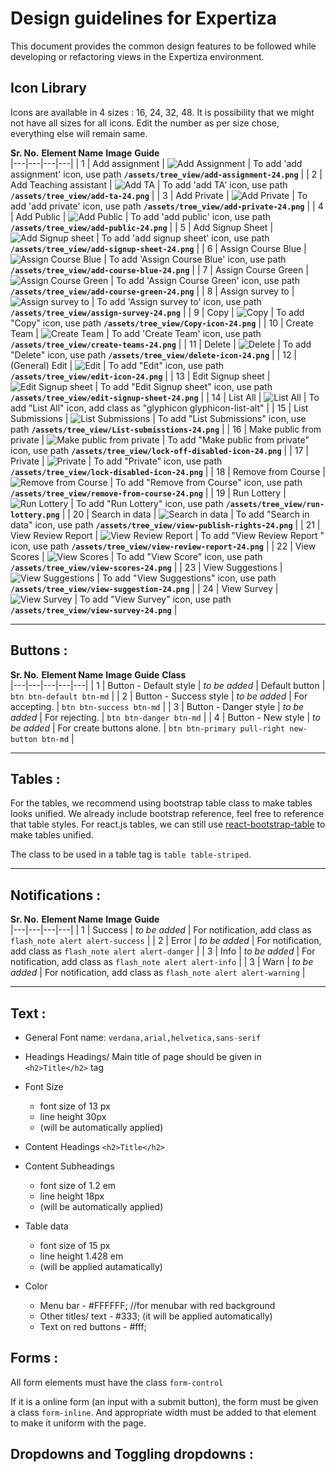 # Design guidelines for Expertiza

This document provides the common design features to be followed while developing or refactoring views in the Expertiza environment.

## Icon Library

Icons are available in 4 sizes : 16, 24, 32, 48. It is possibility that we might not have all sizes for all icons. Edit the number as per size chose, everything else will remain same.

**Sr. No.**
**Element Name**
**Image**
**Guide**	
|---|---|---|---|
|  1 |  Add assignment | ![Add Assignment](assets/images/tree_view/image4.png)  | To add 'add assignment' icon, use path **```/assets/tree_view/add-assignment-24.png```** |
|  2 |  Add Teaching assistant | ![Add TA](assets/images/tree_view/add-ta-24.png)  | To add 'add TA' icon, use path **```/assets/tree_view/add-ta-24.png```** |
|  3 |  Add Private | ![Add Private](assets/images/tree_view/add-private-24.png)  | To add 'add private' icon, use path **```/assets/tree_view/add-private-24.png```** |
|  4 |  Add Public | ![Add Public](assets/images/tree_view/add-public-24.png)  | To add 'add public' icon, use path **```/assets/tree_view/add-public-24.png```** |
|  5 |  Add Signup Sheet | ![Add Signup sheet](assets/images/tree_view/add-signup-sheet-24.png)  | To add 'add signup sheet' icon, use path **```/assets/tree_view/add-signup-sheet-24.png```** |
|  6 |  Assign Course Blue | ![Assign Course Blue](assets/images/tree_view/add-course-blue-24.png)  | To add 'Assign Course Blue' icon, use path **```/assets/tree_view/add-course-blue-24.png```** |
|  7 |  Assign Course Green | ![Assign Course Green](assets/images/tree_view/add-course-green-24.png)  | To add 'Assign Course Green' icon, use path **```/assets/tree_view/add-course-green-24.png```** |
|  8 |  Assign survey to | ![Assign survey to](assets/images/tree_view/assign-survey-24.png)  | To add 'Assign survey to' icon, use path **```/assets/tree_view/assign-survey-24.png```** |
|  9 |  Copy | ![Copy](assets/images/tree_view/Copy-icon-24.png)  | To add "Copy" icon, use path **```/assets/tree_view/Copy-icon-24.png```** |
|  10 |  Create Team | ![Create Team](assets/images/tree_view/create-teams-24.png)  | To add 'Create Team' icon, use path **```/assets/tree_view/create-teams-24.png```** |
|  11 |  Delete | ![Delete](assets/images/tree_view/delete-icon-24.png)  | To add "Delete" icon, use path **```/assets/tree_view/delete-icon-24.png```** |
|  12 |  (General) Edit | ![Edit](assets/images/tree_view/edit-icon-24.png)  | To add "Edit" icon, use path **```/assets/tree_view/edit-icon-24.png```** |
|  13 |  Edit Signup sheet | ![Edit Signup sheet](assets/images/tree_view/edit-signup-sheet-24.png)  | To add "Edit Signup sheet" icon, use path **```/assets/tree_view/edit-signup-sheet-24.png```** |
|  14 |  List All | ![List All](assets/images/tree_view/image8.png)  | To add "List All" icon, add class as "glyphicon glyphicon-list-alt" |
|  15 |  List Submissions | ![List Submissions](assets/images/tree_view/List-submisstions-24.png)  | To add "List Submissions" icon, use path **```/assets/tree_view/List-submisstions-24.png```** |
|  16 |  Make public from private | ![Make public from private](assets/images/tree_view/lock-off-disabled-icon-24.png)  | To add "Make public from private" icon,  use path **```/assets/tree_view/lock-off-disabled-icon-24.png```**   |
|  17 |  Private | ![Private](assets/images/tree_view/lock-disabled-icon-24.png)  | To add "Private" icon,  use path **```/assets/tree_view/lock-disabled-icon-24.png```**   |
|  18 |  Remove from Course | ![Remove from Course](assets/images/tree_view/remove-from-course-24.png)  | To add "Remove from Course" icon,  use path **```/assets/tree_view/remove-from-course-24.png```**   |
|  19 |  Run Lottery | ![Run Lottery](assets/images/tree_view/image27.png)  | To add "Run Lottery" icon,  use path **```/assets/tree_view/run-lottery.png```**   |
|  20 |  Search in data | ![Search in data](assets/images/tree_view/view-publish-rights-24.png)  | To add "Search in data" icon,  use path **```/assets/tree_view/view-publish-rights-24.png```**   |
|  21 |  View Review Report | ![View Review Report](assets/images/tree_view/view-review-report-24.png)  | To add "View Review Report " icon,  use path **```/assets/tree_view/view-review-report-24.png```**   |
|  22 |  View Scores | ![View Scores](assets/images/tree_view/view-scores-24.png)  | To add "View Score" icon,  use path **```/assets/tree_view/view-scores-24.png```**   |
|  23 |  View Suggestions | ![View Suggestions](assets/images/tree_view/view-suggestion-24.png)  | To add "View Suggestions" icon,  use path **```/assets/tree_view/view-suggestion-24.png```**   |
|  24 |  View Survey | ![View Survey](assets/images/tree_view/view-survey-24.png)  | To add "View Survey" icon,  use path **```/assets/tree_view/view-survey-24.png```**   |

---

## Buttons : 

**Sr. No.**
**Element Name**
**Image**
**Guide**
**Class**	
|---|---|---|---|---|
|  1 |  Button - Default style | *to be added*  | Default button | ```btn btn-default btn-md``` |
|  2 |  Button - Success style | *to be added*  | For accepting. | ```btn btn-success btn-md``` |
|  3 |  Button - Danger style | *to be added*  | For rejecting. | ```btn btn-danger btn-md``` |
|  4 |  Button - New style | *to be added*  | For create buttons alone. | ```btn btn-primary pull-right new-button btn-md``` |

---

## Tables :

For the tables, we recommend using bootstrap table class to make tables looks unified. We already include bootstrap reference, feel free to reference that table styles. For react.js tables, we can still use [react-bootstrap-table](http://allenfang.github.io/react-bootstrap-table/) to make tables unified.

The class to be used in a table tag is ```table table-striped```.

---

## Notifications :

**Sr. No.**
**Element Name**
**Image**
**Guide**	
|---|---|---|---|
|  1 |  Success | *to be added*  | For notification, add class as ```flash_note alert alert-success``` |
|  2 |  Error | *to be added*  | For notification, add class as ```flash_note alert alert-danger``` |
|  3 |  Info | *to be added*  | For notification, add class as ```flash_note alert alert-info``` |
|  3 |  Warn | *to be added*  | For notification, add class as ```flash_note alert alert-warning``` |

---

## Text :

* General Font name: ```verdana,arial,helvetica,sans-serif```

* Headings
Headings/ Main title of page should be given in ```<h2>Title</h2>``` tag

* Font Size	
	- font size of 13 px 
	- line height 30px 
	- (will be automatically applied)
* Content Headings ```<h2>Title</h2>```
* Content Subheadings
	- font size of 1.2 em 
	- line height 18px 
	- (will be automatically applied)
* Table data
	- font size of 15 px
	- line height 1.428 em
	- (will be applied autamatically)

* Color
	- Menu bar - #FFFFFF; //for menubar with red background
	- Other titles/ text - #333; (it will be applied automatically)
	- Text on red buttons - #fff;

## Forms :

All form elements must have the class ```form-control```

If it is a online form (an input with a submit button), the form must be given a class ```form-inline```. And appropriate width must be added to that element to make it uniform with the page.


## Dropdowns and Toggling dropdowns :
